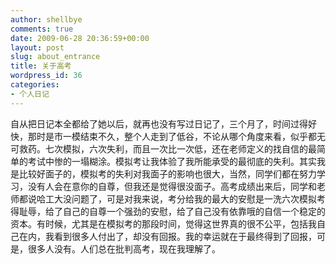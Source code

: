 ```yaml
---
author: shellbye
comments: true
date: 2009-06-28 20:36:59+00:00
layout: post
slug: about_entrance
title: 关于高考
wordpress_id: 36
categories:
- 个人日记
---
```


自从把日记本全都给了她以后，就再也没有写过日记了，三个月了，时间过得好快，那时是市一模结束不久，整个人走到了低谷，不论从哪个角度来看，似乎都无可救药。七次模拟，六次失利，而且一次比一次低，还在老师定义的找自信的最简单的考试中惨的一塌糊涂。模拟考让我体验了我所能承受的最彻底的失利。其实我是比较好面子的，模拟考的失利对我面子的影响也很大，当然，同学们都在努力学习，没有人会在意你的自尊，但我还是觉得很没面子。高考成绩出来后，同学和老师都说哈工大没问题了，可是对我来说，考分给我的最大的安慰是一洗六次模拟考得耻辱，给了自己的自尊一个强劲的安慰，给了自己没有依靠哦的自信一个稳定的资本。有时候，尤其是在模拟考的那段时间，觉得这世界真的很不公平，包括我自己在内，我看到很多人付出了，却没有回报。我的幸运就在于最终得到了回报，可是，很多人没有。人们总在批判高考，现在我理解了。
